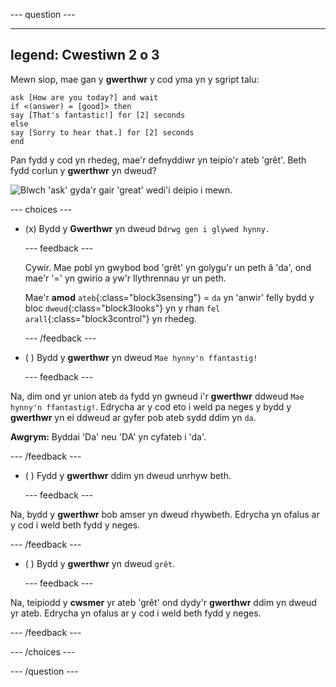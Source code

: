 
--- question ---

---
legend: Cwestiwn 2 o 3
---

Mewn siop, mae gan y **gwerthwr** y cod yma yn y sgript talu:

```blocks3
ask [How are you today?] and wait
if <(answer) = [good]> then
say [That's fantastic!] for [2] seconds
else
say [Sorry to hear that.] for [2] seconds
end
```

Pan fydd y cod yn rhedeg, mae'r defnyddiwr yn teipio'r ateb 'grêt'. Beth fydd corlun y **gwerthwr** yn dweud?

![Blwch 'ask' gyda'r gair 'great' wedi'i deipio i mewn.](images/quiz2.png)

--- choices ---

- (x) Bydd y **Gwerthwr** yn dweud `Ddrwg gen i glywed hynny.`

  --- feedback ---

  Cywir. Mae pobl yn gwybod bod 'grêt' yn golygu'r un peth â 'da', ond mae'r '=' yn gwirio a yw'r llythrennau yr un peth.

  Mae'r **amod** `ateb`{:class="block3sensing"} = `da` yn 'anwir' felly bydd y bloc `dweud`{:class="block3looks"} yn y rhan `fel arall`{:class="block3control"} yn rhedeg.

  --- /feedback ---

- ( ) Bydd y **gwerthwr** yn dweud `Mae hynny'n ffantastig!`

  --- feedback ---

Na, dim ond yr union ateb `da` fydd yn gwneud i'r **gwerthwr** ddweud `Mae hynny'n ffantastig!`. Edrycha ar y cod eto i weld pa neges y bydd y **gwerthwr** yn ei ddweud ar gyfer pob ateb sydd ddim yn `da`.

**Awgrym:** Byddai 'Da' neu 'DA' yn cyfateb i 'da'.

  --- /feedback ---

- ( ) Fydd y **gwerthwr** ddim yn dweud unrhyw beth.

  --- feedback ---

Na, bydd y **gwerthwr** bob amser yn dweud rhywbeth. Edrycha yn ofalus ar y cod i weld beth fydd y neges.

  --- /feedback ---

- ( ) Bydd y **gwerthwr** yn dweud `grêt`.

  --- feedback ---

Na, teipiodd y **cwsmer** yr ateb 'grêt' ond dydy'r **gwerthwr** ddim yn dweud yr ateb. Edrycha yn ofalus ar y cod i weld beth fydd y neges.

  --- /feedback ---

--- /choices ---

--- /question ---
